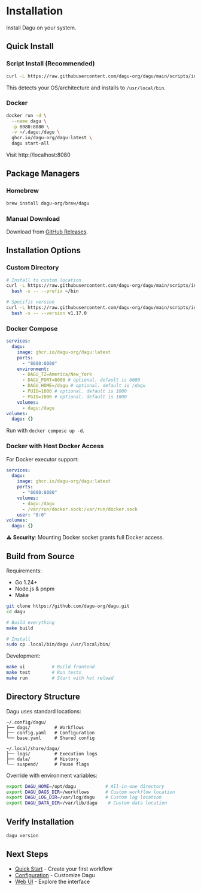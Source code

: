 # Installation

Install Dagu on your system.

## Quick Install

### Script Install (Recommended)

```bash
curl -L https://raw.githubusercontent.com/dagu-org/dagu/main/scripts/installer.sh | bash
```

This detects your OS/architecture and installs to `/usr/local/bin`.

### Docker

```bash
docker run -d \
  --name dagu \
  -p 8080:8080 \
  -v ~/.dagu:/dagu \
  ghcr.io/dagu-org/dagu:latest \
  dagu start-all
```

Visit http://localhost:8080

## Package Managers

### Homebrew

```bash
brew install dagu-org/brew/dagu
```

### Manual Download

Download from [GitHub Releases](https://github.com/dagu-org/dagu/releases).

## Installation Options

### Custom Directory

```bash
# Install to custom location
curl -L https://raw.githubusercontent.com/dagu-org/dagu/main/scripts/installer.sh | \
  bash -s -- --prefix ~/bin

# Specific version
curl -L https://raw.githubusercontent.com/dagu-org/dagu/main/scripts/installer.sh | \
  bash -s -- --version v1.17.0
```

### Docker Compose

```yaml
services:
  dagu:
    image: ghcr.io/dagu-org/dagu:latest
    ports:
      - "8080:8080"
    environment:
      - DAGU_TZ=America/New_York
      - DAGU_PORT=8080 # optional. default is 8080
      - DAGU_HOME=/dagu # optional. default is /dagu
      - PUID=1000 # optional. default is 1000
      - PGID=1000 # optional. default is 1000
    volumes:
      - dagu:/dagu
volumes:
  dagu: {}
```

Run with `docker compose up -d`.

### Docker with Host Docker Access

For Docker executor support:

```yaml
services:
  dagu:
    image: ghcr.io/dagu-org/dagu:latest
    ports:
      - "8080:8080"
    volumes:
      - dagu:/dagu
      - /var/run/docker.sock:/var/run/docker.sock
    user: "0:0"
volumes:
  dagu: {}
```

⚠️ **Security**: Mounting Docker socket grants full Docker access.

## Build from Source

Requirements:
- Go 1.24+
- Node.js & pnpm
- Make

```bash
git clone https://github.com/dagu-org/dagu.git
cd dagu

# Build everything
make build

# Install
sudo cp .local/bin/dagu /usr/local/bin/
```

Development:
```bash
make ui          # Build frontend
make test        # Run tests
make run         # Start with hot reload
```

## Directory Structure

Dagu uses standard locations:

```
~/.config/dagu/
├── dags/         # Workflows
├── config.yaml   # Configuration
└── base.yaml     # Shared config

~/.local/share/dagu/
├── logs/         # Execution logs
├── data/         # History
└── suspend/      # Pause flags
```

Override with environment variables:
```bash
export DAGU_HOME=/opt/dagu           # All-in-one directory
export DAGU_DAGS_DIR=/workflows      # Custom workflow location
export DAGU_LOG_DIR=/var/log/dagu    # Custom log location
export DAGU_DATA_DIR=/var/lib/dagu    # Custom data location
```

## Verify Installation

```bash
dagu version
```

## Next Steps

- [Quick Start](/getting-started/quickstart) - Create your first workflow
- [Configuration](/configurations/) - Customize Dagu
- [Web UI](/overview/web-ui) - Explore the interface
